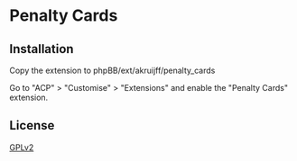 # Penalty Cards

## Installation

Copy the extension to phpBB/ext/akruijff/penalty_cards

Go to "ACP" > "Customise" > "Extensions" and enable the "Penalty Cards" extension.

## License

[GPLv2](license.txt)
